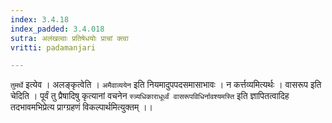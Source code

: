 ```yaml
---
index: 3.4.18
index_padded: 3.4.018
sutra: अलंखल्वाः प्रतिषेधयोः प्राचां क्त्वा
vritti: padamanjari

---
```

`तुमर्थे` इत्येव । अलङ्कृत्वेति । `अमैवाव्ययेन` इति नियमादुपपदसमासाभावः । न कर्त्तव्यमित्यर्थः ।
वासरूप इति चेदिति । पूर्वं तु प्रैषादिषु कृत्यानां वचनेन `स्त्र्यधिकाराधूर्ध्वं वासरूपविधिर्नावश्यमस्ति` इति ज्ञापितत्वादिह तदभावमभिप्रेत्य प्राग्ग्रहणं विकल्पार्थमित्युक्तम् ।।